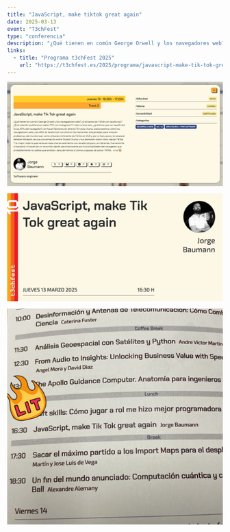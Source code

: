 ```yaml
---
title: "JavaScript, make tiktok great again"
date: 2025-03-13
event: "T3chFest"
type: "conferencia"
description: "¿Qué tienen en común George Orwell y los navegadores web? ¿O el baneo de TikTok con JavaScript? ¿Qué relación podría tener saber CSS con Instagram? Y más curioso aún, ¿qué tiene que ver JavaScript (o las APIs del navegador) con hacer flexiones en directo? En esta charla, exploraremos cómo los navegadores web y las APIs de JavaScript nos ofrecen herramientas inesperadas para resolver problemas del mundo real, como el baneo inminente de TikTok en USA y, por si fuera poco, te revelaré detalles filtrados de una conversación entre Donald Trump y sus asesores sobre cómo salvar TikTok. Y lo mejor: todo lo que verás en esta charla está hecho con JavaScript puro, sin librerías, frameworks ni backend. A través de un recorrido rápido pero fascinante por funcionalidades del navegador que probablemente no sabías que existían, descubriremos si somos capaces de salvar TikTok... o no 😱"
links:
  - title: "Programa t3chFest 2025"
    url: "https://t3chfest.es/2025/programa/javascript-make-tik-tok-great-again"
---
```


![T3chFest 2025](../../assets/talks/javascript-make-tiktok-great-again-t3chfest/main.png)

![T3chFest 2025](../../assets/talks/javascript-make-tiktok-great-again-t3chfest/1.jpg)

![T3chFest 2025](../../assets/talks/javascript-make-tiktok-great-again-t3chfest/2.jpg)
